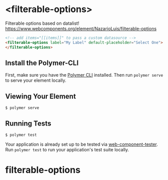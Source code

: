# \<filterable-options\>

Filterable options based on datalist! https://www.webcomponents.org/element/NazarioLuis/filterable-options


<!--
```
<custom-element-demo>
  <template>
    <link rel="import" href="filterable-options.html">
    <link rel="import" href="../paper-input/paper-input.html">
  </template>
</custom-element-demo>
```
-->

```html
<!-- add items="[[items]]" to pass a custom datasource -->
<filterable-options label="My Label" default-placeholder="Select One">
</filterable-options>
```

## Install the Polymer-CLI

First, make sure you have the [Polymer CLI](https://www.npmjs.com/package/polymer-cli) installed. Then run `polymer serve` to serve your element locally.

## Viewing Your Element

```
$ polymer serve
```

## Running Tests

```
$ polymer test
```

Your application is already set up to be tested via [web-component-tester](https://github.com/Polymer/web-component-tester). Run `polymer test` to run your application's test suite locally.
# filterable-options
